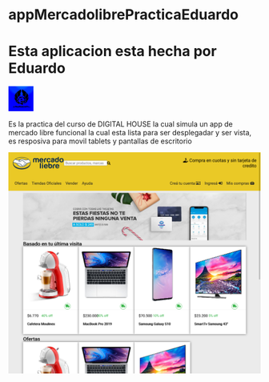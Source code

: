 # appMercadolibrePracticaEduardo
<h1>Esta aplicacion esta hecha por Eduardo </h1>
 <img src="https://github.com/Eduardishion/Eduardishion/blob/main/_milogo.gif"  width="50" height="50"/>

Es la practica del curso de DIGITAL HOUSE la cual simula un app de mercado libre funcional
la cual esta lista para ser desplegadar y ser vista, es resposiva para movil tablets y pantallas de escritorio

<img src="https://github.com/Eduardishion/appMercadolibrePracticaEduardo/blob/main/Captura%20de%20pantalla%202021-06-07%20-%2016.36.18.png">
